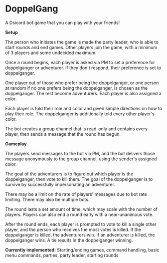 # DoppelGang

A Dsicord bot game that you can play with your friends!

**Setup**

The person who initiates the game is made the party leader, who is able to start rounds and end games. Other players join the game, with a minimum of 3 players and some undecided maximum. 

Once a round begins, each player is asked via PM to set a preference for doppelganger or adventurer. If they don't respond, their preference is set to doppelganger.

One player out of those who prefer being the doppelganger, or one person at random if no one prefers being the doppelganger, is chosen as the doppelganger. The rest become adventurers. Each player is also assigned a color.

Each player is told their role and color and given simple directions on how to play their role. The doppelganger is additionally told every other player's color.

The bot creates a group channel that is read-only and contains every player, then sends a message that the round has begun.

**Gameplay**

The players send messages to the bot via PM, and the bot delivers those message anonymously to the group channel, using the sender's assigned color.

The goal of the adventurers is to figure out which player is the doppelganger, then vote to kill them. The goal of the doppelganger is to survive by successfully impersonating an adventurer.

There may be a limit on the rate of players' messages due to bot rate limiting. There may also be multiple bots.

The round lasts a set amount of time, which may scale with the number of players. Players can also end a round early with a near-unanimous vote.

After the round ends, each player is prompted to vote to kill a single other player, and the person who receives the most votes is killed. If the doppelganger is killed, the adventurers win. If an adventurer is killed, the doppelganger wins. A tie results in the doppelganger winning.

**Currently implemented:** Starting/ending games, command handling, basic menu commands, parties, party leader, starting rounds
